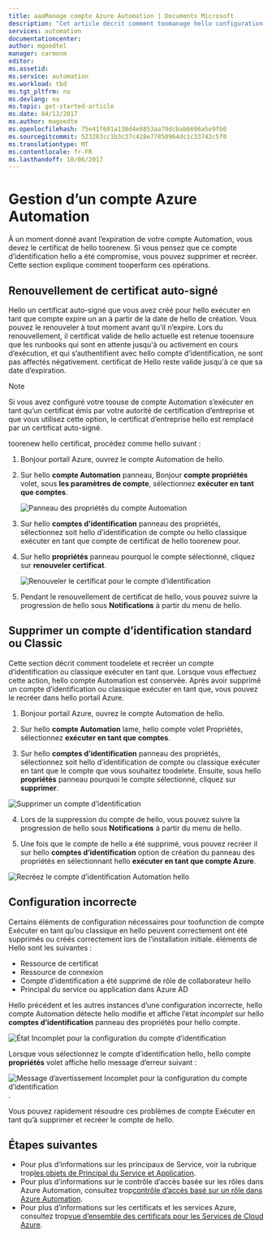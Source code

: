 ```yaml
---
title: aaaManage compte Azure Automation | Documents Microsoft
description: "Cet article décrit comment toomanage hello configuration de votre compte Automation, telles que le renouvellement de certificat, la suppression et une configuration incorrecte."
services: automation
documentationcenter: 
author: mgoedtel
manager: carmonm
editor: 
ms.assetid: 
ms.service: automation
ms.workload: tbd
ms.tgt_pltfrm: na
ms.devlang: na
ms.topic: get-started-article
ms.date: 04/13/2017
ms.author: magoedte
ms.openlocfilehash: 75e41f601a138d4e8853aa79dcbab6696a5e9fb0
ms.sourcegitcommit: 523283cc1b3c37c428e77850964dc1c33742c5f0
ms.translationtype: MT
ms.contentlocale: fr-FR
ms.lasthandoff: 10/06/2017
---
```

# <a name="manage-azure-automation-account"></a>Gestion d’un compte Azure Automation
À un moment donné avant l’expiration de votre compte Automation, vous devez le certificat de hello toorenew. Si vous pensez que ce compte d’identification hello a été compromise, vous pouvez supprimer et recréer. Cette section explique comment tooperform ces opérations.

## <a name="self-signed-certificate-renewal"></a>Renouvellement de certificat auto-signé
Hello un certificat auto-signé que vous avez créé pour hello exécuter en tant que compte expire un an à partir de la date de hello de création. Vous pouvez le renouveler à tout moment avant qu’il n’expire. Lors du renouvellement, il certificat valide de hello actuelle est retenue tooensure que les runbooks qui sont en attente jusqu'à ou activement en cours d’exécution, et qui s’authentifient avec hello compte d’identification, ne sont pas affectés négativement. certificat de Hello reste valide jusqu'à ce que sa date d’expiration.

> [!NOTE]
> Si vous avez configuré votre toouse de compte Automation s’exécuter en tant qu’un certificat émis par votre autorité de certification d’entreprise et que vous utilisez cette option, le certificat d’entreprise hello est remplacé par un certificat auto-signé.

toorenew hello certificat, procédez comme hello suivant :

1. Bonjour portail Azure, ouvrez le compte Automation de hello.

2. Sur hello **compte Automation** panneau, Bonjour **compte propriétés** volet, sous **les paramètres de compte**, sélectionnez **exécuter en tant que comptes**.

    ![Panneau des propriétés du compte Automation](media/automation-manage-account/automation-account-properties-pane.png)
3. Sur hello **comptes d’identification** panneau des propriétés, sélectionnez soit hello d’identification de compte ou hello classique exécuter en tant que compte de certificat de hello toorenew pour.

4. Sur hello **propriétés** panneau pourquoi le compte sélectionné, cliquez sur **renouveler certificat**.

    ![Renouveler le certificat pour le compte d’identification](media/automation-manage-account/automation-account-renew-runas-certificate.png)

5. Pendant le renouvellement de certificat de hello, vous pouvez suivre la progression de hello sous **Notifications** à partir du menu de hello.

## <a name="delete-a-run-as-or-classic-run-as-account"></a>Supprimer un compte d’identification standard ou Classic
Cette section décrit comment toodelete et recréer un compte d’identification ou classique exécuter en tant que. Lorsque vous effectuez cette action, hello compte Automation est conservée. Après avoir supprimé un compte d’identification ou classique exécuter en tant que, vous pouvez le recréer dans hello portail Azure.

1. Bonjour portail Azure, ouvrez le compte Automation de hello.

2. Sur hello **compte Automation** lame, hello compte volet Propriétés, sélectionnez **exécuter en tant que comptes**.

3. Sur hello **comptes d’identification** panneau des propriétés, sélectionnez soit hello d’identification de compte ou classique exécuter en tant que le compte que vous souhaitez toodelete. Ensuite, sous hello **propriétés** panneau pourquoi le compte sélectionné, cliquez sur **supprimer**.

 ![Supprimer un compte d’identification](media/automation-manage-account/automation-account-delete-runas.png)

4. Lors de la suppression du compte de hello, vous pouvez suivre la progression de hello sous **Notifications** à partir du menu de hello.

5. Une fois que le compte de hello a été supprimé, vous pouvez recréer il sur hello **comptes d’identification** option de création du panneau des propriétés en sélectionnant hello **exécuter en tant que compte Azure**.

 ![Recréez le compte d’identification Automation hello](media/automation-manage-account/automation-account-create-runas.png)

## <a name="misconfiguration"></a>Configuration incorrecte
Certains éléments de configuration nécessaires pour toofunction de compte Exécuter en tant qu’ou classique en hello peuvent correctement ont été supprimés ou créés correctement lors de l’installation initiale. éléments de Hello sont les suivantes :

* Ressource de certificat
* Ressource de connexion
* Compte d’identification a été supprimé de rôle de collaborateur hello
* Principal du service ou application dans Azure AD

Hello précédent et les autres instances d’une configuration incorrecte, hello compte Automation détecte hello modifie et affiche l’état *incomplet* sur hello **comptes d’identification** panneau des propriétés pour hello compte.

![État Incomplet pour la configuration du compte d’identification](media/automation-manage-account/automation-account-runas-incomplete-config.png)

Lorsque vous sélectionnez le compte d’identification hello, hello compte **propriétés** volet affiche hello message d’erreur suivant :

![Message d’avertissement Incomplet pour la configuration du compte d’identification](media/automation-manage-account/automation-account-runas-incomplete-config-msg.png).

Vous pouvez rapidement résoudre ces problèmes de compte Exécuter en tant qu’à supprimer et recréer le compte de hello.

## <a name="next-steps"></a>Étapes suivantes
* Pour plus d’informations sur les principaux de Service, voir la rubrique trop[les objets de Principal du Service et Application](../active-directory/active-directory-application-objects.md).
* Pour plus d’informations sur le contrôle d’accès basée sur les rôles dans Azure Automation, consultez trop[contrôle d’accès basé sur un rôle dans Azure Automation](automation-role-based-access-control.md).
* Pour plus d’informations sur les certificats et les services Azure, consultez trop[vue d’ensemble des certificats pour les Services de Cloud Azure](../cloud-services/cloud-services-certs-create.md).

